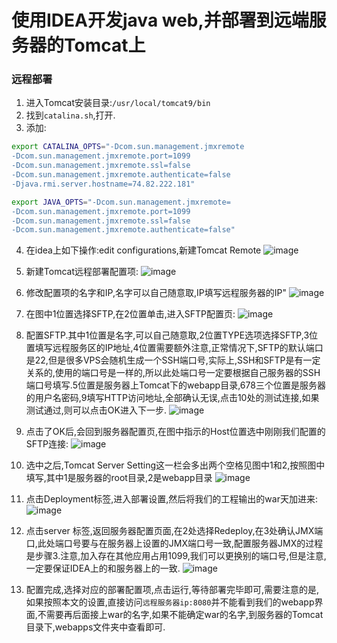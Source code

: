 使用IDEA开发java web,并部署到远端服务器的Tomcat上
===

### 远程部署
1. 进入Tomcat安装目录:`/usr/local/tomcat9/bin`
2. 找到`catalina.sh`,打开.
3. 添加:
```bash
export CATALINA_OPTS="-Dcom.sun.management.jmxremote 
-Dcom.sun.management.jmxremote.port=1099 
-Dcom.sun.management.jmxremote.ssl=false 
-Dcom.sun.management.jmxremote.authenticate=false 
-Djava.rmi.server.hostname=74.82.222.181"

export JAVA_OPTS="-Dcom.sun.management.jmxremote=
-Dcom.sun.management.jmxremote.port=1099
-Dcom.sun.management.jmxremote.ssl=false
-Dcom.sun.management.jmxremote.authenticate=false"
```
4. 在idea上如下操作:edit configurations,新建Tomcat Remote
![image](https://github.com/AngelaViVi/Summer/blob/master/Doc/shot/EDIT%20configuration.png)
5. 新建Tomcat远程部署配置项:
![image](https://github.com/AngelaViVi/Summer/blob/master/Doc/shot/%E6%96%B0%E5%BB%BATomcat%E8%BF%9C%E7%A8%8B.png)
6. 修改配置项的名字和IP,名字可以自己随意取,IP填写远程服务器的IP"
![image](https://github.com/AngelaViVi/Summer/blob/master/Doc/shot/%E6%94%B9%E5%90%8D%E5%AD%97%E5%92%8Cip.png)
7. 在图中1位置选择SFTP,在2位置单击,进入SFTP配置页:
![image](https://github.com/AngelaViVi/Summer/blob/master/Doc/shot/%E9%80%89%E6%8B%A9SFTP.png)
8. 配置SFTP.其中1位置是名字,可以自己随意取,2位置TYPE选项选择SFTP,3位置填写远程服务区的IP地址,4位置需要额外注意,正常情况下,SFTP的默认端口是22,但是很多VPS会随机生成一个SSH端口号,实际上,SSH和SFTP是有一定关系的,使用的端口号是一样的,所以此处端口号一定要根据自己服务器的SSH端口号填写.5位置是服务器上Tomcat下的webapp目录,678三个位置是服务器的用户名密码,9填写HTTP访问地址,全部确认无误,点击10处的测试连接,如果测试通过,则可以点击OK进入下一步.
![image](https://github.com/AngelaViVi/Summer/blob/master/Doc/shot/%E9%85%8D%E7%BD%AESFTP.png)
9. 点击了OK后,会回到服务器配置页,在图中指示的Host位置选中刚刚我们配置的SFTP连接:
![image](https://github.com/AngelaViVi/Summer/blob/master/Doc/shot/SFTP%E9%85%8D%E7%BD%AE%E5%AE%8C%E6%88%90-%E9%80%89%E4%B8%AD.png)
10. 选中之后,Tomcat Server Setting这一栏会多出两个空格见图中1和2,按照图中填写,其中1是服务器的root目录,2是webapp目录
![image](https://github.com/AngelaViVi/Summer/blob/master/Doc/shot/Staging.png)
11. 点击Deployment标签,进入部署设置,然后将我们的工程输出的war天加进来:
![image](https://github.com/AngelaViVi/Summer/blob/master/Doc/shot/%E9%83%A8%E7%BD%B2%E8%AE%BE%E7%BD%AE.png)
12. 点击server 标签,返回服务器配置页面,在2处选择Redeploy,在3处确认JMX端口,此处端口号要与在服务器上设置的JMX端口号一致,配置服务器JMX的过程是步骤3.注意,加入存在其他应用占用1099,我们可以更换别的端口号,但是注意,一定要保证IDEA上的和服务器上的一致.
![image](https://github.com/AngelaViVi/Summer/blob/master/Doc/shot/%E8%BF%94%E5%9B%9Eserver%E7%95%8C%E9%9D%A2.png)

13. 配置完成,选择对应的部署配置项,点击运行,等待部署完毕即可,需要注意的是,如果按照本文的设置,直接访问`远程服务器ip:8080`并不能看到我们的webapp界面,不需要再后面接上war的名字,如果不能确定war的名字,到服务器的Tomcat目录下,webapps文件夹中查看即可.